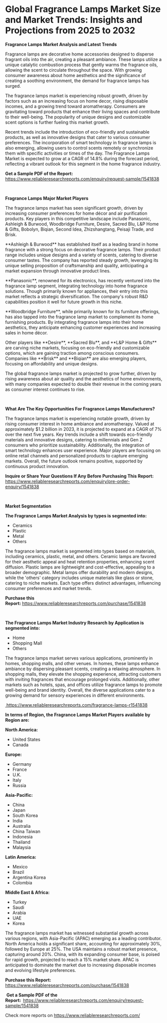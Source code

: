 <p><h1>Global Fragrance Lamps Market Size and Market Trends: Insights and Projections from 2025 to 2032</h1></p><p><strong>Fragrance Lamps Market Analysis and Latest Trends</strong></p>
<p><p>Fragrance lamps are decorative home accessories designed to disperse fragrant oils into the air, creating a pleasant ambiance. These lamps utilize a unique catalytic combustion process that gently warms the fragrance oils, allowing the scent to circulate throughout the space. With growing consumer awareness about home aesthetics and the significance of creating a soothing environment, the demand for fragrance lamps has surged.</p><p>The fragrance lamps market is experiencing robust growth, driven by factors such as an increasing focus on home decor, rising disposable incomes, and a growing trend toward aromatherapy. Consumers are gravitating toward products that enhance their living spaces and contribute to their well-being. The popularity of unique designs and customizable scent options is further fueling this market growth.</p><p>Recent trends include the introduction of eco-friendly and sustainable products, as well as innovative designs that cater to various consumer preferences. The incorporation of smart technology in fragrance lamps is also emerging, allowing users to control scents remotely or synchronize them with specific activities or times of the day. The Fragrance Lamps Market is expected to grow at a CAGR of 14.8% during the forecast period, reflecting a vibrant outlook for this segment in the home fragrance industry.</p></p>
<p><strong>Get a Sample PDF of the Report:&nbsp;</strong> <a href="https://www.reliableresearchreports.com/enquiry/request-sample/1541838?utm_campaign=3111&utm_medium=2&utm_source=Github&utm_content=ia&utm_term=05042025&utm_id=fragrance-lamps">https://www.reliableresearchreports.com/enquiry/request-sample/1541838</a></p>
<p>&nbsp;</p>
<p><strong>Fragrance Lamps Major Market Players</strong></p>
<p><p>The fragrance lamps market has seen significant growth, driven by increasing consumer preferences for home décor and air purification products. Key players in this competitive landscape include Panasonic, Ashleigh & Burwood, Woodbridge Furniture, Desire, Sacred Blu, L&P Home & Gifts, Bobolyn, Biqian, Second Idea, Zhizshangtang, Peisaji Trade, and Brisk.</p><p>**Ashleigh & Burwood** has established itself as a leading brand in home fragrance with a strong focus on decorative fragrance lamps. Their product range includes unique designs and a variety of scents, catering to diverse consumer tastes. The company has reported steady growth, leveraging its unique selling proposition of craftsmanship and quality, anticipating a market expansion through innovative product lines.</p><p>**Panasonic**, renowned for its electronics, has recently ventured into the fragrance lamp segment, integrating technology into home fragrance solutions. Though primarily known for appliances, their entry into this market reflects a strategic diversification. The company's robust R&D capabilities position it well for future growth in this niche.</p><p>**Woodbridge Furniture**, while primarily known for its furniture offerings, has also tapped into the fragrance lamp market to complement its home furnishing products. By integrating fragrance lamps into their home aesthetics, they anticipate enhancing customer experiences and increasing sales in home décor.</p><p>Other players like **Desire**, **Sacred Blu**, and **L&P Home & Gifts** are carving niche markets, focusing on eco-friendly and customizable options, which are gaining traction among conscious consumers. Companies like **Brisk** and **Biqian** are also emerging players, focusing on affordability and unique designs.</p><p>The global fragrance lamps market is projected to grow further, driven by rising awareness about air quality and the aesthetics of home environments, with many companies expected to double their revenue in the coming years as consumer interest continues to rise.</p></p>
<p>&nbsp;</p>
<p><strong>What Are The Key Opportunities For Fragrance Lamps Manufacturers?</strong></p>
<p><p>The fragrance lamps market is experiencing notable growth, driven by rising consumer interest in home ambiance and aromatherapy. Valued at approximately $1.2 billion in 2023, it is projected to expand at a CAGR of 7% over the next five years. Key trends include a shift towards eco-friendly materials and innovative designs, catering to millennials and Gen Z consumers who prioritize sustainability. Additionally, the integration of smart technology enhances user experience. Major players are focusing on online retail channels and personalized products to capture emerging markets. Overall, the future outlook remains positive, supported by continuous product innovation.</p></p>
<p><strong>Inquire or Share Your Questions If Any Before Purchasing This Report:</strong> <a href="https://www.reliableresearchreports.com/enquiry/pre-order-enquiry/1541838?utm_campaign=3111&utm_medium=2&utm_source=Github&utm_content=ia&utm_term=05042025&utm_id=fragrance-lamps">https://www.reliableresearchreports.com/enquiry/pre-order-enquiry/1541838</a></p>
<p>&nbsp;</p>
<p><strong>Market Segmentation</strong></p>
<p><strong>The Fragrance Lamps Market Analysis by types is segmented into:</strong></p>
<p><ul><li>Ceramics</li><li>Plastic</li><li>Metal</li><li>Others</li></ul></p>
<p><p>The fragrance lamps market is segmented into types based on materials, including ceramics, plastic, metal, and others. Ceramic lamps are favored for their aesthetic appeal and heat retention properties, enhancing scent diffusion. Plastic lamps are lightweight and cost-effective, appealing to a broader demographic. Metal lamps offer durability and modern designs, while the 'others' category includes unique materials like glass or stone, catering to niche markets. Each type offers distinct advantages, influencing consumer preferences and market trends.</p></p>
<p><strong>Purchase this Report:&nbsp;</strong><a href="https://www.reliableresearchreports.com/purchase/1541838?utm_campaign=3111&utm_medium=2&utm_source=Github&utm_content=ia&utm_term=05042025&utm_id=fragrance-lamps">https://www.reliableresearchreports.com/purchase/1541838</a></p>
<p>&nbsp;</p>
<p><strong>The Fragrance Lamps Market Industry Research by Application is segmented into:</strong></p>
<p><ul><li>Home</li><li>Shopping Mall</li><li>Others</li></ul></p>
<p><p>The fragrance lamps market serves various applications, prominently in homes, shopping malls, and other venues. In homes, these lamps enhance ambiance by dispersing pleasant scents, creating a relaxing atmosphere. In shopping malls, they elevate the shopping experience, attracting customers with inviting fragrances that encourage prolonged visits. Additionally, other markets such as hotels, spas, and offices utilize fragrance lamps to promote well-being and brand identity. Overall, the diverse applications cater to a growing demand for sensory experiences in different environments.</p></p>
<p><a href="https://www.reliableresearchreports.com/fragrance-lamps-r1541838?utm_campaign=3111&utm_medium=2&utm_source=Github&utm_content=ia&utm_term=05042025&utm_id=fragrance-lamps">&nbsp;https://www.reliableresearchreports.com/fragrance-lamps-r1541838</a></p>
<p><strong>In terms of Region, the Fragrance Lamps Market Players available by Region are:</strong></p>
<p>
    <p> <strong> North America: </strong>
        <ul>
            <li>United States</li>
            <li>Canada</li>
        </ul>
        </p> 
    <p> <strong> Europe: </strong>
        <ul>
            <li>Germany</li>
            <li>France</li>
            <li>U.K.</li>
            <li>Italy</li>
            <li>Russia</li>
        </ul>
        </p> 
    <p> <strong> Asia-Pacific: </strong>
        <ul>
            <li>China</li>
            <li>Japan</li>
            <li>South Korea</li>
            <li>India</li>
            <li>Australia</li>
            <li>China Taiwan</li>
            <li>Indonesia</li>
            <li>Thailand</li>
            <li>Malaysia</li>
        </ul>
        </p> 
    <p> <strong> Latin America: </strong>
        <ul>
            <li>Mexico</li>
            <li>Brazil</li>
            <li>Argentina Korea</li>
            <li>Colombia</li>
        </ul>
        </p> 
    <p> <strong> Middle East & Africa: </strong>
        <ul>
            <li>Turkey</li>
            <li>Saudi</li>
            <li>Arabia</li>
            <li>UAE</li>
            <li>Korea</li>
        </ul>
    </p>
    </p>
<p><p>The fragrance lamps market has witnessed substantial growth across various regions, with Asia-Pacific (APAC) emerging as a leading contributor. North America holds a significant share, accounting for approximately 30%, followed by Europe at 25%. The USA maintains a robust market presence, capturing around 20%. China, with its expanding consumer base, is poised for rapid growth, projected to reach a 15% market share. APAC is anticipated to dominate the market due to increasing disposable incomes and evolving lifestyle preferences.</p></p>
<p><strong>Purchase this Report: </strong><a href="https://www.reliableresearchreports.com/purchase/1541838?utm_campaign=3111&utm_medium=2&utm_source=Github&utm_content=ia&utm_term=05042025&utm_id=fragrance-lamps">https://www.reliableresearchreports.com/purchase/1541838</a></p>
<p>&nbsp;<strong>Get a Sample PDF of the Report:&nbsp;&nbsp;</strong><a href="https://www.reliableresearchreports.com/enquiry/request-sample/1541838?utm_campaign=3111&utm_medium=2&utm_source=Github&utm_content=ia&utm_term=05042025&utm_id=fragrance-lamps">https://www.reliableresearchreports.com/enquiry/request-sample/1541838</a></p>
<p><strong></strong></p>
<p>Check more reports on <a href="https://www.reliableresearchreports.com/?utm_campaign=3111&utm_medium=2&utm_source=Github&utm_content=ia&utm_term=05042025&utm_id=fragrance-lamps">https://www.reliableresearchreports.com/</a></p>
